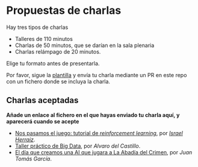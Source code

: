 # Propuestas de charlas

Hay tres tipos de charlas

* Talleres de 110 minutos
* Charlas de 50 minutos, que se darían en la sala plenaria
* Charlas relámpago de 20 minutos.

Elige tu formato antes de presentarla.

Por favor, sigue la
[plantilla](plantilla.md) y envía tu charla mediante un PR en este
repo con un fichero donde se incluya la charla.

## Charlas aceptadas

**Añade un enlace al fichero en el que hayas enviado tu charla aquí, y
aparecerá cuando se acepte**

* [Nos pasamos el juego: tutorial de *reinforcement learning*](taller_rl.md), por *[Israel Herraiz](http://github.com/iht)*.
* [Taller práctico de Big Data](taller_bigdata.md), por *Alvaro del Castillo*.
* [El día que creamos una AI que jugara a La Abadía del Crimen](charla_abadia.md), por *Juan Tomás García*.

